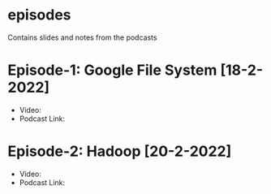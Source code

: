 # episodes

Contains slides and notes from the podcasts

# Episode-1: Google File System [18-2-2022]
- Video: 
- Podcast Link:

# Episode-2: Hadoop [20-2-2022]
- Video: 
- Podcast Link:

